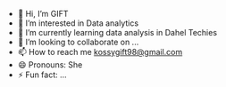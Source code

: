 - 👋 Hi, I’m GIFT
- 👀 I’m interested in Data analytics
- 🌱 I’m currently learning data analysis in Dahel Techies
- 💞️ I’m looking to collaborate on ...
- 📫 How to reach me kossygift98@gmail.com
- 😄 Pronouns: She
- ⚡ Fun fact: ...

<!---
GIFTY-K/GIFTY-K is a ✨ special ✨ repository because its `README.md` (this file) appears on your GitHub profile.
You can click the Preview link to take a look at your changes.
--->

